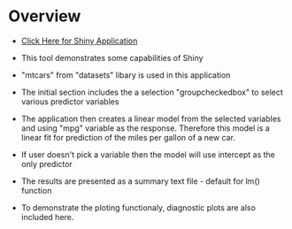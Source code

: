 # Overview

* [ Click Here for Shiny Application](http://cmlpr.shinyapps.io/DataProducts/)

* This tool demonstrates some capabilities of Shiny
* "mtcars" from "datasets" libary is used in this application
* The initial section includes the a selection "groupcheckedbox" to select various predictor variables
* The application then creates a linear model from the selected variables and using "mpg" variable as the response. Therefore this model is a linear fit for prediction of the miles per gallon of a new car. 
* If user doesn't pick a variable then the model will use intercept as the only predictor
* The results are presented as a summary text file - default for lm() function
* To demonstrate the ploting functionaly, diagnostic plots are also included here.